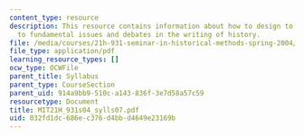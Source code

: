 ```yaml
---
content_type: resource
description: This resource contains information about how to design to introduce students
  to fundamental issues and debates in the writing of history.
file: /media/courses/21h-931-seminar-in-historical-methods-spring-2004/032fd1dc686ec376d4bbd4649e23169b_MIT21H_931s04_sylls07.pdf
file_type: application/pdf
learning_resource_types: []
ocw_type: OCWFile
parent_title: Syllabus
parent_type: CourseSection
parent_uid: 914a9bb9-510c-a143-836f-3e7d58a57c59
resourcetype: Document
title: MIT21H_931s04_sylls07.pdf
uid: 032fd1dc-686e-c376-d4bb-d4649e23169b
---
```

